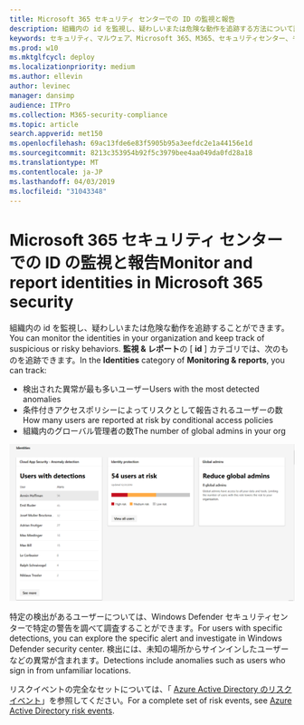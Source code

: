 ```yaml
---
title: Microsoft 365 セキュリティ センターでの ID の監視と報告
description: 組織内の id を監視し、疑わしいまたは危険な動作を追跡する方法について説明します。
keywords: セキュリティ、マルウェア、Microsoft 365、M365、セキュリティセンター、モニター、レポート、id
ms.prod: w10
ms.mktglfcycl: deploy
ms.localizationpriority: medium
ms.author: ellevin
author: levinec
manager: dansimp
audience: ITPro
ms.collection: M365-security-compliance
ms.topic: article
search.appverid: met150
ms.openlocfilehash: 69ac13fde6e83f5905b95a3eefdc2e1a44156e1d
ms.sourcegitcommit: 8213c353954b92f5c3979bee4aa049da0fd28a18
ms.translationtype: MT
ms.contentlocale: ja-JP
ms.lasthandoff: 04/03/2019
ms.locfileid: "31043348"
---
```

# <a name="monitor-and-report-identities-in-microsoft-365-security"></a><span data-ttu-id="b45eb-104">Microsoft 365 セキュリティ センターでの ID の監視と報告</span><span class="sxs-lookup"><span data-stu-id="b45eb-104">Monitor and report identities in Microsoft 365 security</span></span>

<span data-ttu-id="b45eb-105">組織内の id を監視し、疑わしいまたは危険な動作を追跡することができます。</span><span class="sxs-lookup"><span data-stu-id="b45eb-105">You can monitor the identities in your organization and keep track of suspicious or risky behaviors.</span></span> <span data-ttu-id="b45eb-106">**監視 & レポート**の [ **id** ] カテゴリでは、次のものを追跡できます。</span><span class="sxs-lookup"><span data-stu-id="b45eb-106">In the **Identities** category of **Monitoring & reports**, you can track:</span></span>

* <span data-ttu-id="b45eb-107">検出された異常が最も多いユーザー</span><span class="sxs-lookup"><span data-stu-id="b45eb-107">Users with the most detected anomalies</span></span>
* <span data-ttu-id="b45eb-108">条件付きアクセスポリシーによってリスクとして報告されるユーザーの数</span><span class="sxs-lookup"><span data-stu-id="b45eb-108">How many users are reported at risk by conditional access policies</span></span>
* <span data-ttu-id="b45eb-109">組織内のグローバル管理者の数</span><span class="sxs-lookup"><span data-stu-id="b45eb-109">The number of global admins in your org</span></span>

![監視 & レポートページの id カテゴリ](./media/security-docs/identities.png)

<span data-ttu-id="b45eb-111">特定の検出があるユーザーについては、Windows Defender セキュリティセンターで特定の警告を調べて調査することができます。</span><span class="sxs-lookup"><span data-stu-id="b45eb-111">For users with specific detections, you can explore the specific alert and investigate in Windows Defender security center.</span></span> <span data-ttu-id="b45eb-112">検出には、未知の場所からサインインしたユーザーなどの異常が含まれます。</span><span class="sxs-lookup"><span data-stu-id="b45eb-112">Detections include anomalies such as users who sign in from unfamiliar locations.</span></span>

<span data-ttu-id="b45eb-113">リスクイベントの完全なセットについては、「 [Azure Active Directory のリスクイベント](https://docs.microsoft.com/azure/active-directory/reports-monitoring/concept-risk-events)」を参照してください。</span><span class="sxs-lookup"><span data-stu-id="b45eb-113">For a complete set of risk events, see [Azure Active Directory risk events](https://docs.microsoft.com/azure/active-directory/reports-monitoring/concept-risk-events).</span></span>
